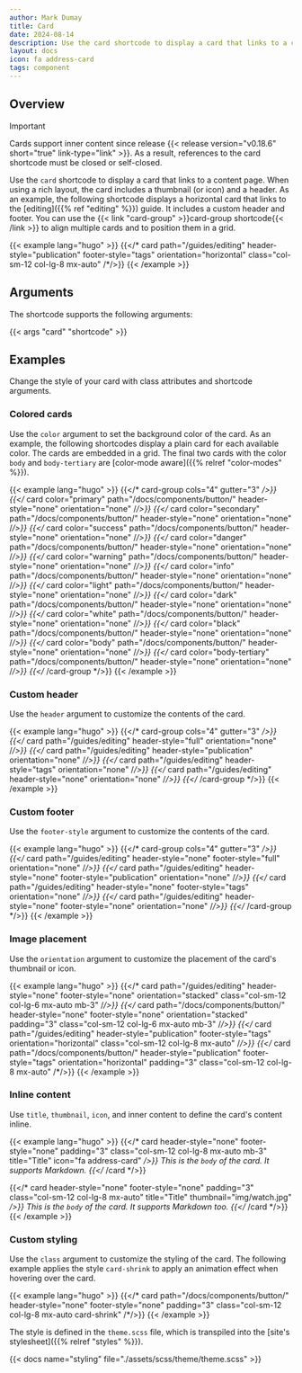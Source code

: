 ```yaml
---
author: Mark Dumay
title: Card
date: 2024-08-14
description: Use the card shortcode to display a card that links to a content page.
layout: docs
icon: fa address-card
tags: component
---
```


## Overview

> [!IMPORTANT]
> Cards support inner content since release {{< release version="v0.18.6" short="true" link-type="link" >}}. As a result, references to the card shortcode must be closed or self-closed.

Use the `card` shortcode to display a card that links to a content page. When using a rich layout, the card includes a thumbnail (or icon) and a header. As an example, the following shortcode displays a horizontal card that links to the [editing]({{% ref "editing" %}}) guide. It includes a custom header and footer. You can use the {{< link "card-group" >}}card-group shortcode{{< /link >}} to align multiple cards and to position them in a grid.

<!-- markdownlint-disable MD037 -->
{{< example lang="hugo" >}}
{{</* card path="/guides/editing" header-style="publication" footer-style="tags" orientation="horizontal" class="col-sm-12 col-lg-8 mx-auto" /*/>}}
{{< /example >}}
<!-- markdownlint-enable MD037 -->

## Arguments

The shortcode supports the following arguments:

{{< args "card" "shortcode" >}}

## Examples

Change the style of your card with class attributes and shortcode arguments.

### Colored cards

Use the `color` argument to set the background color of the card. As an example, the following shortcodes display a plain card for each available color. The cards are embedded in a grid. The final two cards with the color `body` and `body-tertiary` are [color-mode aware]({{% relref "color-modes" %}}).

<!-- markdownlint-disable MD037 -->
{{< example lang="hugo" >}}
{{</* card-group cols="4" gutter="3" */>}}
    {{</* card color="primary" path="/docs/components/button/" header-style="none" orientation="none" /*/>}}
    {{</* card color="secondary" path="/docs/components/button/" header-style="none" orientation="none" /*/>}}
    {{</* card color="success" path="/docs/components/button/" header-style="none" orientation="none" /*/>}}
    {{</* card color="danger" path="/docs/components/button/" header-style="none" orientation="none" /*/>}}
    {{</* card color="warning" path="/docs/components/button/" header-style="none" orientation="none" /*/>}}
    {{</* card color="info" path="/docs/components/button/" header-style="none" orientation="none" /*/>}}
    {{</* card color="light" path="/docs/components/button/" header-style="none" orientation="none" /*/>}}
    {{</* card color="dark" path="/docs/components/button/" header-style="none" orientation="none" /*/>}}
    {{</* card color="white" path="/docs/components/button/" header-style="none" orientation="none" /*/>}}
    {{</* card color="black" path="/docs/components/button/" header-style="none" orientation="none" /*/>}}
    {{</* card color="body" path="/docs/components/button/" header-style="none" orientation="none" /*/>}}
    {{</* card color="body-tertiary" path="/docs/components/button/" header-style="none" orientation="none" /*/>}}
{{</* /card-group */>}}
{{< /example >}}
<!-- markdownlint-enable MD037 -->

### Custom header

Use the `header` argument to customize the contents of the card.

<!-- markdownlint-disable MD037 -->
{{< example lang="hugo" >}}
{{</* card-group cols="4" gutter="3" */>}}
    {{</* card path="/guides/editing" header-style="full" orientation="none" /*/>}}
    {{</* card path="/guides/editing" header-style="publication" orientation="none" /*/>}}
    {{</* card path="/guides/editing" header-style="tags" orientation="none" /*/>}}
    {{</* card path="/guides/editing" header-style="none" orientation="none" /*/>}}
{{</* /card-group */>}}
{{< /example >}}
<!-- markdownlint-enable MD037 -->

### Custom footer

Use the `footer-style` argument to customize the contents of the card.

<!-- markdownlint-disable MD037 -->
{{< example lang="hugo" >}}
{{</* card-group cols="4" gutter="3" */>}}
    {{</* card path="/guides/editing" header-style="none" footer-style="full" orientation="none" /*/>}}
    {{</* card path="/guides/editing" header-style="none" footer-style="publication" orientation="none" /*/>}}
    {{</* card path="/guides/editing" header-style="none" footer-style="tags" orientation="none" /*/>}}
    {{</* card path="/guides/editing" header-style="none" footer-style="none" orientation="none" /*/>}}
{{</* /card-group */>}}
{{< /example >}}
<!-- markdownlint-enable MD037 -->

### Image placement

Use the `orientation` argument to customize the placement of the card's thumbnail or icon.

<!-- markdownlint-disable MD037 -->
{{< example lang="hugo" >}}
{{</* card path="/guides/editing" header-style="none" footer-style="none" orientation="stacked" class="col-sm-12 col-lg-6 mx-auto mb-3" /*/>}}
{{</* card path="/docs/components/button/" header-style="none" footer-style="none" orientation="stacked" padding="3" class="col-sm-12 col-lg-6 mx-auto mb-3" /*/>}}
{{</* card path="/guides/editing" header-style="publication" footer-style="tags" orientation="horizontal" class="col-sm-12 col-lg-8 mx-auto" /*/>}}
{{</* card path="/docs/components/button/" header-style="publication" footer-style="tags" orientation="horizontal" padding="3" class="col-sm-12 col-lg-8 mx-auto" /*/>}}
{{< /example >}}
<!-- markdownlint-enable MD037 -->

### Inline content

Use `title`, `thumbnail`, `icon`, and inner content to define the card's content inline.

<!-- markdownlint-disable MD037 -->
{{< example lang="hugo" >}}
{{</* card header-style="none" footer-style="none" padding="3" class="col-sm-12 col-lg-8 mx-auto mb-3" title="Title" icon="fa address-card" */>}}
    This is the `body` of the card. It supports Markdown.
{{</* /card */>}}

{{</* card header-style="none" footer-style="none" padding="3" class="col-sm-12 col-lg-8 mx-auto" title="Title" thumbnail="img/watch.jpg" */>}}
    This is the `body` of the card. It supports Markdown too.
{{</* /card */>}}
{{< /example >}}
<!-- markdownlint-enable MD037 -->

### Custom styling

Use the `class` argument to customize the styling of the card. The following example applies the style `card-shrink` to apply an animation effect when hovering over the card.

<!-- markdownlint-disable MD037 -->
{{< example lang="hugo" >}}
{{</* card path="/docs/components/button/" header-style="none" footer-style="none" padding="3" class="col-sm-12 col-lg-8 mx-auto card-shrink" /*/>}}
{{< /example >}}
<!-- markdownlint-enable MD037 -->

The style is defined in the `theme.scss` file, which is transpiled into the [site's stylesheet]({{% relref "styles" %}}).

{{< docs name="styling" file="./assets/scss/theme/theme.scss" >}}
